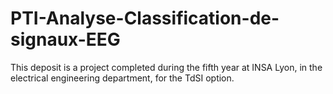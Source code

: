# PTI-Analyse-Classification-de-signaux-EEG
This deposit is a project completed during the fifth year at INSA Lyon, in the electrical engineering department, for the TdSI option.
